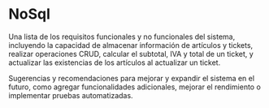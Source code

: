 # NoSql
Una lista de los requisitos funcionales y no funcionales del sistema, incluyendo la capacidad de almacenar información de artículos y tickets, realizar operaciones CRUD, calcular el subtotal, IVA y total de un ticket, y actualizar las existencias de los artículos al actualizar un ticket.

Sugerencias y recomendaciones para mejorar y expandir el sistema en el futuro, como agregar funcionalidades adicionales, mejorar el rendimiento o implementar pruebas automatizadas.
